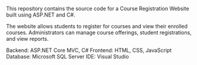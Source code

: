 
This repository contains the source code for a Course Registration Website built using ASP.NET and C#. 

The website allows students to register for courses and view their enrolled courses. Administrators can manage course offerings, student registrations, and view reports.

Backend: ASP.NET Core MVC, C#
Frontend: HTML, CSS, JavaScript
Database: Microsoft SQL Server
IDE: Visual Studio

